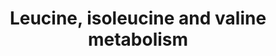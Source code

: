 ---
annotations:
- type: Pathway Ontology
  value: leucine metabolic pathway
- type: Pathway Ontology
  value: propionic acidemia pathway
- type: Pathway Ontology
  value: maple syrup urine disease pathway
- type: Pathway Ontology
  value: malonic aciduria pathway
- type: Pathway Ontology
  value: valine metabolic pathway
- type: Disease Ontology
  value: 3-Methylcrotonyl-CoA carboxylase deficiency
- type: Disease Ontology
  value: propionic acidemia
- type: Disease Ontology
  value: inherited metabolic disorder
- type: Pathway Ontology
  value: isovaleric acidemia pathway
- type: Pathway Ontology
  value: methylmalonic acidemia pathway
- type: Pathway Ontology
  value: methylmalonate semialdehyde dehydrogenase deficiency pathway
- type: Disease Ontology
  value: 3-methylglutaconic aciduria type 4
- type: Pathway Ontology
  value: isobutyryl-CoA dehydrogenase deficiency pathway
- type: Pathway Ontology
  value: isoleucine metabolic pathway
- type: Disease Ontology
  value: methylmalonic acidemia
- type: Disease Ontology
  value: isovaleric acidemia
- type: Pathway Ontology
  value: 3-hydroxy-3-methylglutaryl-CoA lyase deficiency pathway
- type: Disease Ontology
  value: maple syrup urine disease
authors:
- Akutmon
- DeSl
- L Dupuis
- Eweitz
- Finterly
description: This pathway shows disorders related to leucine, isoleusine and valine
  metabolism. Disorders resulting from an enzyme defect are highlighted in pink.  This
  pathway was inspired by Chapter 7 of the book of Blau (ISBN 3642403360 (978-3642403361)).
last-edited: 2021-06-18
organisms:
- Homo sapiens
redirect_from:
- /index.php/Pathway:WP4686
- /instance/WP4686
schema-jsonld:
- '@context': https://schema.org/
  '@id': https://wikipathways.github.io/pathways/WP4686.html
  '@type': Dataset
  creator:
    '@type': Organization
    name: WikiPathways
  description: This pathway shows disorders related to leucine, isoleusine and valine
    metabolism. Disorders resulting from an enzyme defect are highlighted in pink.  This
    pathway was inspired by Chapter 7 of the book of Blau (ISBN 3642403360 (978-3642403361)).
  keywords:
  - C5-Hydroxyacylcyarnitine
  - 3-Hydroxyhexanoyl-carnitine
  - MCC alpha
  - E3 (aka DLD)
  - DH
  - Beta-ketothiolase
  - Tiglycarnitine
  - Biotin
  - 2-Methylbutyrylglycine
  - 2-Oxoisovalerate
  - 3-Hydroxypropionate
  - 2-Methylacetoacetic acid
  - 3-Methyl-glutaconyl-CoA
  - Methylmalonyl-CoA
  - L-Leucine
  - R,S-Methylcitrate
  - C5-Hydroxyacylcarnitine
  - PCC
  - 2-Oxoisocaproate
  - 2-Oxo-isovalerate
  - Acetoacetate
  - 'Malonyl-CoA '
  - Succinyl-CoA
  - MBD
  - Methylmalonic acid
  - L-Valine
  - 3-Aminoisobutyric acid
  - Aminotransferase
  - 2-Oxo-3-methylvalerate
  - E2 (aka DBT)
  - Isobutyrylcarnitine
  - S-2-carboxypropylcysteine
  - 2-Ethylhydracrylic acid
  - Propionyl-CoA
  - Isovalerylglycine
  - Methylmalonylcarnitine
  - S-2-carboxypropylcysteamine
  - Malonyl-CoA
  - Isovaleryl-CoA
  - 2-Methyl-3-hydroxybutyryl-carnitine
  - Isobutyrylglycine
  - Methylmalonate semialdehyde
  - 4-Hydroxyisovaleric acid
  - 3-Hydroxyisobutyrylcarnitine
  - IVD
  - 2-Hyroxy-methylvalerate
  - Isovalerylcarnitine
  - Propionylglycine
  - Isoleucine
  - Mutase
  - 2-Methyl-3-hydroxybutyrate
  - 3-Hydroxy-3-methylglutaryl-CoA
  - HMG-CoA lyase
  - 3-Hydroxy-3-methylglutarate
  - ACSF3
  - Hydratase
  - 3-Methylcrotonyl-CoA
  - 2-Hydroxyisovalerate
  - 3-Methylcrotonylglycine
  - Isovaleryglucuronide
  - 3-Methylglutarylcarnitine
  - 2-Methylbulyryl-CoA
  - IBD
  - Malonylcarnitine
  - Ketone Bodies
  - 3-Hydroxybutyrate
  - Tiglylcarnitine
  - 3-Methylglutaconate
  - Acetyl-CoA
  - Tiglylglycine
  - Leucine
  - L-Isoleucine
  - Deacylase
  - 2-Methylaceto-acetyl-CoA
  - Methacrylyl-CoA
  - Tiglylgycine
  - 2-Methzl-3-hydroxy-butyryl-CoA
  - Methylmalonate
  - Tiglyl-CoA
  - 2-Hydroxyisocaproate
  - Beta-alanine
  - 3-Hydroxyiso-butyryl-CoA
  - 3-Methylglutarate
  - Valine
  - MHBD
  - 2-Methyl-3-hydroxy-butyrylcarnitine
  - 2-Methylbutyrylcarnitine
  - Isobutyryl-CoA
  - Isovaleric acid
  - 3-Hydroxypropionic acid
  - 3-Hydroxyisovalerate
  - Melonate/Methylmalonate
  - Ethylmalonic acid
  - E1 (alpha)
  - 3-Hydroxyisobutyrate
  - Propionylcarnitine
  - Malonic acid
  - E1 (beta)
  - decarboxylase
  license: CC0
  name: Leucine, isoleucine and valine metabolism
seo: CreativeWork
title: Leucine, isoleucine and valine metabolism
wpid: WP4686
---